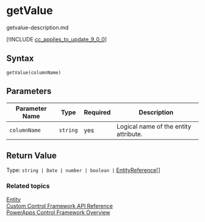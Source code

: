 # getValue
getvalue-description.md

[!INCLUDE [cc_applies_to_update_9_0_0](../../../../includes/cc_applies_to_update_9_0_0.md)]

<!--[!INCLUDE[./includes/getvalue-description.md](./includes/getvalue-description.md)]-->


## Syntax

`getValue(columnName)`

## Parameters

| Parameter Name|Type|Required|Description|
| ------------- |----|--------|-----------|
|`columnName`|`string`|yes|Logical name of the entity attribute.|

## Return Value

Type: `string | Date | number | boolean |` [EntityReference](../entityreference.md)[]

### Related topics

[Entity](../entity.md)<br />
[Custom Control Framework API Reference](../index.md)<br />
[PowerApps Control Framework Overview](../../overview.md)<br />
